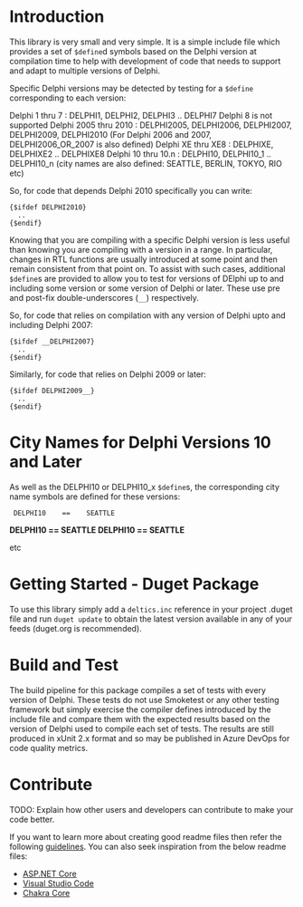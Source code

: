 # Introduction 
This library is very small and very simple.  It is a simple include file which provides a set of `$define`d symbols based on the Delphi version at compilation time to help with development of code that needs to support and adapt to multiple versions of Delphi.

Specific Delphi versions may be detected by testing for a `$define` corresponding to each version:

   Delphi 1 thru 7	          : DELPHI1, DELPHI2, DELPHI3 .. DELPHI7
   Delphi 8 is not supported
   Delphi 2005 thru 2010      : DELPHI2005, DELPHI2006, DELPHI2007, DELPHI2009, DELPHI2010
                                (For Delphi 2006 and 2007, DELPHI2006_OR_2007 is also defined)
   Delphi XE thru XE8         : DELPHIXE, DELPHIXE2 .. DELPHIXE8
   Delphi 10 thru 10.n        : DELPHI10, DELPHI10_1 .. DELPHI10_n
                                (city names are also defined: SEATTLE, BERLIN, TOKYO, RIO etc)

So, for code that depends Delphi 2010 specifically you can write:

    {$ifdef DELPHI2010}
      ..
    {$endif}

Knowing that you are compiling with a specific Delphi version is less useful than knowing you are compiling with a version in a range.  In particular, changes in RTL functions are usually introduced at some point and then remain consistent from that point on.  To assist with such cases, additional `$define`s are provided to allow you to test for versions of DElphi up to and including some version or some version of Delphi or later.  These use pre and post-fix double-underscores (`__`) respectively.

So, for code that relies on compilation with any version of Delphi upto and including Delphi 2007:

    {$ifdef __DELPHI2007}
      ..
    {$endif}

Similarly, for code that relies on Delphi 2009 or later:

    {$ifdef DELPHI2009__}
      ..
    {$endif}

# City Names for Delphi Versions 10 and Later

As well as the DELPHI10 or DELPHI10_x `$define`s, the corresponding city name symbols are defined for these versions:

     DELPHI10    ==    SEATTLE
   __DELPHI10    ==  __SEATTLE 
     DELPHI10__  ==    SEATTLE__

etc

# Getting Started - Duget Package
To use this library simply add a `deltics.inc` reference in your project .duget file and run `duget update` to obtain the latest version available in any of your feeds (duget.org is recommended).

# Build and Test
The build pipeline for this package compiles a set of tests with every version of Delphi.  These tests do not use Smoketest or any other testing framework but simply exercise the compiler defines introduced by the include file and compare them with the expected results based on the version of Delphi used to compile each set of tests.  The results are still produced in xUnit 2.x format and so may be published in Azure DevOps for code quality metrics.

# Contribute
TODO: Explain how other users and developers can contribute to make your code better. 

If you want to learn more about creating good readme files then refer the following [guidelines](https://docs.microsoft.com/en-us/azure/devops/repos/git/create-a-readme?view=azure-devops). You can also seek inspiration from the below readme files:
- [ASP.NET Core](https://github.com/aspnet/Home)
- [Visual Studio Code](https://github.com/Microsoft/vscode)
- [Chakra Core](https://github.com/Microsoft/ChakraCore)